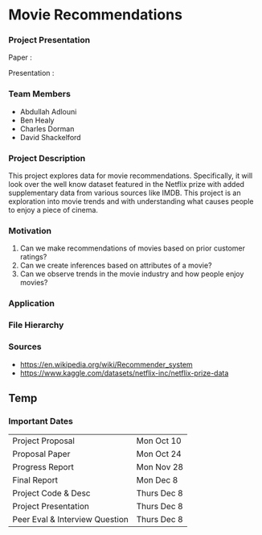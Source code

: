 # Movie Recommendations

### Project Presentation
Paper : 

Presentation : 

### Team Members
- Abdullah Adlouni
- Ben Healy
- Charles Dorman 
- David Shackelford

### Project Description
This project explores data for movie recommendations. Specifically, it will look over the well know dataset featured in the Netflix prize with added supplementary data from various sources like IMDB. This project is an exploration into movie trends and with understanding what causes people to enjoy a piece of cinema.

### Motivation
1. Can we make recommendations of movies based on prior customer ratings?
2. Can we create inferences based on attributes of a movie?
3. Can we observe trends in the movie industry and how people enjoy movies?

### Application

### File Hierarchy

### Sources
* https://en.wikipedia.org/wiki/Recommender_system
* https://www.kaggle.com/datasets/netflix-inc/netflix-prize-data

## Temp
### Important Dates
|   |   |
|---|---|
| Project Proposal | Mon Oct 10 |
| Proposal Paper   | Mon Oct 24 |
| Progress Report  | Mon Nov 28 |
| Final Report     | Mon Dec 8  |
| Project Code & Desc | Thurs Dec 8 |
| Project Presentation | Thurs Dec 8 |
| Peer Eval & Interview Question | Thurs Dec 8 |
